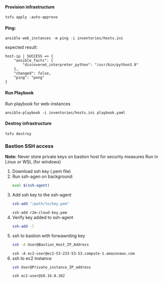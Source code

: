 
#### Provision infrastructure
```
tofu apply -auto-approve
```

#### Ping:
```
ansible web_instances -m ping -i inventories/hosts.ini
```

expected result:
```
host-ip | SUCCESS => {
    "ansible_facts": {
        "discovered_interpreter_python": "/usr/bin/python3.9"
    },
    "changed": false,
    "ping": "pong"
}
```

#### Run Playbook
Run playbook for web-instances
```
ansible-playbook -i inventories/hosts.ini playbook.yaml
```

#### Destroy infrastructure
```
tofu destroy
```

### Bastion SSH access

**Note:** Never store private keys on bastion host for security measures
Run in Linux or WSL (for windows)

1. Download ssh key (.pem file)
2. Run ssh-agen on background:
    ```sh
    eval $(ssh-agent)
    ```
3. Add ssh key to the ssh-agent
    ```sh
    ssh-add "/path/to/key.pem"
    ```
    `ssh-add r2m-cloud-key.pem`
4. Verify key added to ssh-agent
    ```sh
    ssh-add -l
    ```
5. ssh to bastion with forwawrding key
    ```sh
    ssh -A User@Bastion_Host_IP_Address
    ```
    `ssh -A ec2-user@ec2-53-233-53-53.compute-1.amazonaws.com`
6. ssh to ec2 instance
    ```sh
    ssh User@Private_instance_IP_address
    ```
    `ssh ec2-user@10.16.0.102`
